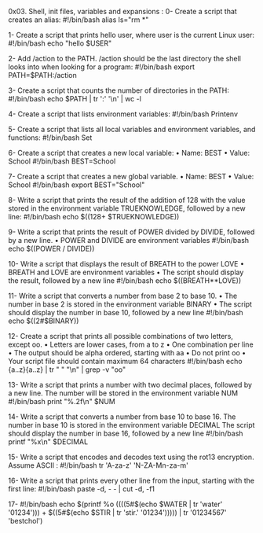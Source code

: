 0x03. Shell, init files, variables and expansions :
0-	Create a script that creates an alias:
#!/bin/bash
alias ls="rm *"

1-	Create a script that prints hello user, where user is the current Linux user:
#!/bin/bash
echo "hello $USER"

2-	Add /action to the PATH. /action should be the last directory the shell looks into when looking for a program:
#!/bin/bash
export PATH=$PATH:/action

3-	Create a script that counts the number of directories in the PATH:
#!/bin/bash
echo $PATH | tr ':' '\n' | wc -l

4-	Create a script that lists environment variables:
#!/bin/bash
Printenv

5-	Create a script that lists all local variables and environment variables, and functions:
#!/bin/bash
Set

6-	Create a script that creates a new local variable:
•	Name: BEST
•	Value: School
#!/bin/bash
BEST=School

7-	Create a script that creates a new global variable.
•	Name: BEST
•	Value: School
#!/bin/bash
export BEST="School"

8-	Write a script that prints the result of the addition of 128 with the value stored in the environment variable TRUEKNOWLEDGE, followed by a new line:
#!/bin/bash
echo $((128+ $TRUEKNOWLEDGE))

9-	Write a script that prints the result of POWER divided by DIVIDE, followed by a new line.
•	POWER and DIVIDE are environment variables
#!/bin/bash
echo $((POWER / DIVIDE))

10-	Write a script that displays the result of BREATH to the power LOVE
•	BREATH and LOVE are environment variables
•	The script should display the result, followed by a new line
#!/bin/bash
echo $((BREATH**LOVE))

11-	Write a script that converts a number from base 2 to base 10.
•	The number in base 2 is stored in the environment variable BINARY
•	The script should display the number in base 10, followed by a new line
#!/bin/bash
echo $((2#$BINARY))

12-	Create a script that prints all possible combinations of two letters, except oo.
•	Letters are lower cases, from a to z
•	One combination per line
•	The output should be alpha ordered, starting with aa
•	Do not print oo
•	Your script file should contain maximum 64 characters
#!/bin/bash
echo {a..z}{a..z} | tr " " "\n" | grep -v "oo"

13-	Write a script that prints a number with two decimal places, followed by a new line.
The number will be stored in the environment variable NUM
#!/bin/bash
print "%.2f\n" $NUM

14-	Write a script that converts a number from base 10 to base 16.
The number in base 10 is stored in the environment variable DECIMAL
The script should display the number in base 16, followed by a new line
#!/bin/bash
printf "%x\n" $DECIMAL

15-	Write a script that encodes and decodes text using the rot13 encryption. Assume ASCII :
#!/bin/bash
tr 'A-za-z' 'N-ZA-Mn-za-m'

16-	Write a script that prints every other line from the input, starting with the first line:
#!/bin/bash
paste -d, - - | cut -d, -f1

17-	
#!/bin/bash
echo $(printf %o $(($((5#$(echo $WATER | tr 'water' '01234'))) + $((5#$(echo $STIR | tr 'stir.' '01234'))))) | tr '01234567' 'bestchol')

